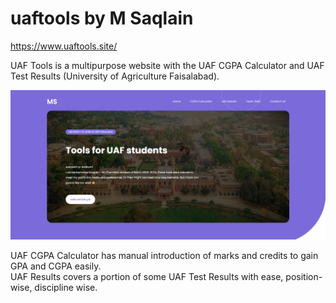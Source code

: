 # uaftools by M Saqlain
https://www.uaftools.site/

UAF Tools is a multipurpose website with the UAF CGPA Calculator and UAF Test Results (University of Agriculture Faisalabad).  

![uaftools.site](https://github.com/m-saqi/uaftools/blob/[main]/image.png?raw=true)

UAF CGPA Calculator has manual introduction of marks and credits to gain GPA and CGPA easily.  
UAF Results covers a portion of some UAF Test Results with ease, position-wise, discipline wise.
